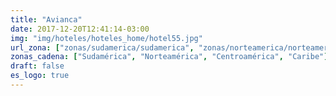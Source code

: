 ```yaml
---
title: "Avianca"
date: 2017-12-20T12:41:14-03:00
img: "img/hoteles/hoteles_home/hotel55.jpg"
url_zona: ["zonas/sudamerica/sudamerica", "zonas/norteamerica/norteamerica", "zonas/centroamerica/centroamerica", "zonas/caribe/caribe"]
zonas_cadena: ["Sudamérica", "Norteamérica", "Centroamérica", "Caribe"]
draft: false
es_logo: true
---
```

